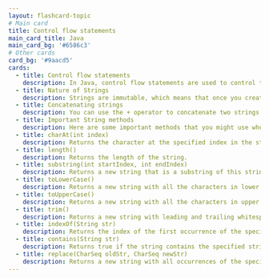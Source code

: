 ```yaml
---
layout: flashcard-topic
# Main card
title: Control flow statements
main_card_title: Java
main_card_bg: '#6586c3'
# Other cards
card_bg: '#9aacd5'
cards:
  - title: Control flow statements
    description: In Java, control flow statements are used to control the flow of execution of a program. They allow you to specify which lines of code should be executed under certain conditions, and provide a way to specify different paths of execution based on the results of boolean expressions.
  - title: Nature of Strings
    description: Strings are immutable, which means that once you create a string, you cannot change its contents. Instead, you can create a new string with the desired modifications.
  - title: Concatenating strings 
    description: You can use the + operator to concatenate two strings.
  - title: Important String methods
    description: Here are some important methods that you might use when working with strings in Java
  - title: charAt(int index)
    description: Returns the character at the specified index in the string.
  - title: length()
    description: Returns the length of the string.
  - title: substring(int startIndex, int endIndex)
    description: Returns a new string that is a substring of this string, starting at the specified startIndex and ending at the specified endIndex - 1
  - title: toLowerCase()
    description: Returns a new string with all the characters in lower case.
  - title: toUpperCase()
    description: Returns a new string with all the characters in upper case.
  - title: trim()
    description: Returns a new string with leading and trailing whitespace removed.
  - title: indexOf(String str)
    description: Returns the index of the first occurrence of the specified string, or -1 if the string is not found.
  - title: contains(String str)
    description: Returns true if the string contains the specified string, false otherwise.
  - title: replace(CharSeq oldStr, CharSeq newStr)
    description: Returns a new string with all occurrences of the specified string replaced by the new string.
---
```

